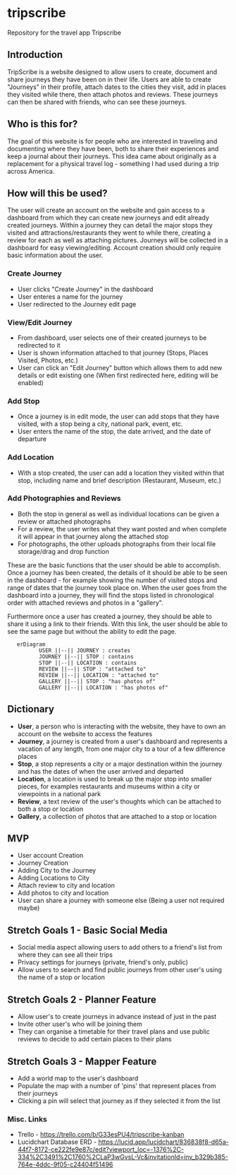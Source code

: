 # tripscribe
Repository for the travel app Tripscribe

## Introduction
TripScribe is a website designed to allow users to create, document and share journeys they have been on in their life. Users are able to create "Journeys" in their profile, attach dates to the cities they visit, add in places they visited while there, then attach photos and reviews. These journeys can then be shared with friends, who can see these journeys. 

## Who is this for?
The goal of this website is for people who are interested in traveling and documenting where they have been, both to share their experiences and keep a journal about their journeys. This idea came about originally as a replacement for a physical travel log - something I had used during a trip across America.

## How will this be used?
The user will create an account on the website and gain access to a dashboard from which they can create new journeys and edit already created journeys. Within a journey they can detail the major stops they visited and attractions/restaurants they went to while there, creating a review for each as well as attaching pictures. Journeys will be collected in a dashboard for easy viewing/editing. Account creation should only require basic information about the user.

### Create Journey
- User clicks "Create Journey" in the dashboard
- User enteres a name for the journey
- User redirected to the Journey edit page

### View/Edit Journey
- From dashboard, user selects one of their created journeys to be redirected to it
- User is shown information attached to that journey (Stops, Places Visited, Photos, etc.)
- User can click an "Edit Journey" button which allows them to add new details or edit existing one (When first redirected here, editing will be enabled)

### Add Stop 
- Once a journey is in edit mode, the user can add stops that they have visited, with a stop being a city, national park, event, etc.
- User enters the name of the stop, the date arrived, and the date of departure

### Add Location
- With a stop created, the user can add a location they visited within that stop, including name and brief description (Restaurant, Museum, etc.) 

### Add Photographies and Reviews
- Both the stop in general as well as individual locations can be given a review or attached photographs
- For a review, the user writes what they want posted and when complete it will appear in that journey along the attached stop
- For photographs, the other uploads photographs from their local file storage/drag and drop function 

These are the basic functions that the user should be able to accomplish. Once a journey has been created, the details of it should be able to be seen in the dashboard - for example showing the number of visited stops and range of dates that the journey took place on. When the user goes from the dashboard into a journey, they will find the stops listed in chronological order with attached reviews and photos in a "gallery". 

Furthermore once a user has created a journey, they should be able to share it using a link to their friends. With this link, the user should be able to see the same page but without the ability to edit the page.

```mermaid
   erDiagram
          USER ||--|| JOURNEY : creates
          JOURNEY ||--|| STOP : contains
          STOP ||--|| LOCATION : contains
          REVIEW ||--|| STOP : "attached to"
          REVIEW ||--|| LOCATION : "attached to"
          GALLERY ||--|| STOP : "has photos of"
          GALLERY ||--|| LOCATION : "has photos of"
```

## Dictionary 
- **User**, a person who is interacting with the website, they have to own an account on the website to access the features
- **Journey**, a journey is created from a user's dashboard and represents a vacation of any length, from one major city to a tour of a few difference places
- **Stop**, a stop represents a city or a major destination within the journey and has the dates of when the user arrived and departed
- **Location**, a location is used to break up the major stop into smaller pieces, for examples restaurants and museums within a city or viewpoints in a national park
- **Review**, a text review of the user's thoughts which can be attached to both a stop or location
- **Gallery**, a collection of photos that are attached to a stop or location

## MVP
- User account Creation
- Journey Creation
- Adding City to the Journey
- Adding Locations to City
- Attach review to city and location
- Add photos to city and location
- User can share a journey with someone else (Being a user not required maybe)

## Stretch Goals 1 - Basic Social Media
- Social media aspect allowing users to add others to a friend's list from where they can see all their trips
- Privacy settings for journeys (private, friend's only, public)
- Allow users to search and find public journeys from other user's using the name of a stop or location

## Stretch Goals 2 - Planner Feature
- Allow user's to create journeys in advance instead of just in the past
- Invite other user's who will be joining them 
- They can organise a timetable for their travel plans and use public reviews to decide to add certain places to their plans

## Stretch Goals 3 - Mapper Feature
- Add a world map to the user's dashboard
- Populate the map with a number of 'pins' that represent places from their journeys
- Clicking a pin will select that journey as if they selected it from the list

### Misc. Links
- Trello - https://trello.com/b/G33esPU4/tripscribe-kanban
- Lucidchart Database ERD - https://lucid.app/lucidchart/836838f8-d65a-44f7-8172-ce222fe9e87c/edit?viewport_loc=-1376%2C-334%2C3491%2C1760%2CLaP3wGvsL-Vc&invitationId=inv_b329b385-764e-4ddc-9f05-c24404f51496
